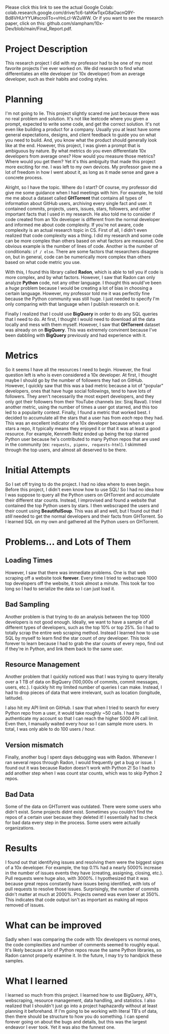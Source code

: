 Please click this link to see the actual Google Colab: colab.research.google.com/drive/1c6-tahKwTqxG8aOacnQ9Y-Bd8VHUrYYU#scrollTo=vHnLcI-WZuWW.
Or if you want to see the research paper, click on this: github.com/slampham/10x-Dev/blob/main/Final_Report.pdf.

# Project Description
This research project I did with my professor had to be one of my most favorite projects I've ever worked on. We did research to find what differentiates an elite developer (or 10x developer) from an average developer, such as their habits and coding styles.

# Planning
I'm not going to lie. This project slightly scared me just because there was no real problem and solution. It's not like leetcode where you given a prompt, expected to write some code, and get the correct solution. It's not even like building a product for a company. Usually you at least have some general expectations, designs, and client feedback to guide you on what you need to build. And, you know what the product should generally look like at the end. However, this project, I was given a prompt that is ambiguous by nature. By what metrics do you even differentiate 10x developers from average ones? How would you measure those metrics? Where would you get them? Yet it's this ambiguity that made this project more exciting for me. I was left to my own devices. My professor gave me a lot of freedom in how I went about it, as long as it made sense and gave a concrete process.

Alright, so I have the topic. Where do I start? Of course, my professor did give me some guidance when I had meetings with him. For example, he told me me about a dataset called **GHTorrent** that contains all types of information about GitHub users, archiving every single fact and user. It contained commits, projects, users, issues, stars, followers, and other important facts that I used in my research. He also told me to consider if code created from an 10x developer is different from the normal developer and informed me about code complexity. If you're not aware, code complexity is an actual research topic in CS. First of all, I didn't even realized that code complexity was a thing. I did my research and some code can be more complex than others based on what factors are measured. One obvious example is the number of lines of code. Another is the number of conditionals: `if / else`. There are some factors that researchers disagree on, but in general, code can be numerically more complex than others based on what code metric you use. 

With this, I found this library called **Radon**, which is able to tell you if code is more complex, and by what factors. However, I saw that Radon can only analyze **Python** code, not any other language. I thought this would've been a *huge* problem because I would be creating a lot of bias in choosing a certain language. However, my professor told me it was perfectly fine because the Python community was still huge. I just needed to specify I'm only comparing with that language when I publish research on it. 

Finally I realized that I could use **BigQuery** in order to do any SQL queries that I need to do. At first, I thought I would need to download all the data locally and mess with them myself. However, I saw that **GHTorrent** dataset was already on on **BigQuery**. This was extremely convinent because I've been dabbling with **BigQuery** previously and had experience with it.

# Metrics
So it seems I have all the resources I need to begin. However, the final question left is who is even considered a 10x developer. At first, I thought maybe I should go by the number of followers they had on GitHub. However, I quickly saw that this was a bad metric because a lot of "popular" developers, ones that have huge social followings, tend to have lots of followers. They aren't necessarily the most expert developers, and they only got their followers from their YouTube channels (ex: Siraj Raval). I tried another metric, using the number of times a user got starred, and this too led to a popularity contest. Finally, I found a metric that worked best. I decided to accumulate all the stars that a user has from *each* repo they had. This was an excellent indicator of a 10x developer because when a user stars a repo, it typically means they enjoyed it or that it was at least a good resource. For example, Kenneth Reitz ended up being the top starred Python user because he's contributed to many Python repos that are used in the community (ex: `requests, pipenv, requests-html`). I skimmed through the top users, and almost all deserved to be there.

# Initial Attempts
So I set off trying to do the project. I had no idea where to even begin. Before this project, I didn't even know how to use SQL! So I had no idea how I was suppose to query all the Python users on GHTorrent and accumulate their different star counts. Instead, I improvised and found a website that contained the top Python users by stars. I then webscraped the users and their count using **BeautifulSoup**. This was all and well, but I found out that I *still* needed to get the normal developers and their facts from GHTorrent. So I learned SQL on my own and gathered all the Python users on GHTorrent.

# Problems... and Lots of Them

## Loading Times
However, I saw that there was immediate problems. One is that web scraping off a website took **forever**. Every time I tried to webscrape 1000 top developers off the website, it took almost a minute. This took far too long so I had to serialize the data so I can just load it.

## Bad Sampling
Another problem is that trying to do an analysis between the top 1000 developers is not good enough. Ideally, we want to have a sample of all different types of developers, such as the top 10% or top 25%. So I had to totally scrap the entire web scraping method. Instead I learned how to use SQL by myself to learn find the star count of *any* developer. This took forever to learn because I had to grab the star counts of every repo, find out if they're in Python, and link them back to the same user.

## Resource Management
Another problem that I quickly noticed was that I was trying to query literally over a 1 TB of data on BigQuery (100,000s of commits, commit messages, users, etc.). I quickly hit my limited number of queries I can make. Instead, I had to drop pieces of data that were irrelevant, such as location (longitude, latitude).

I also hit my API limit on GitHub. I saw that when I tried to search for every Python repo from a user, it would take roughly ~50 calls. I had to authenticate my account so that I can reach the higher 5000 API call limit. Even then, I manually waited every hour so I can sample more users. In total, I was only able to do 100 users / hour.

## Version mismatch
Finally, another bug I spent days debugging was with Radon. Whenever I ran several repos through Radon, I would frequently get a bug or issue. I found out it was because Radon doesn't work with Python 2! So I had to add another step when I was count star counts, which was to skip Python 2 repos. 

## Bad Data
Some of the data on GHTorrent was outdated. There were some users who didn't exist. Some projects didnt exist. Sometimes you couldn't find the repos of a certain user because they deleted it! I essentially had to check for bad data every step in the process. Some users were actually organizations.

# Results
I found out that identifying issues and resolving them were the biggest signs of a 10x developer. For example, the top 0.1% had a nearly 5000% increase in the number of issues events they have (creating, assigning, closing, etc.). Pull requests were huge also, with 3000%. I hypothesized that it was because great repos constantly have issues being identified, with lots of pull requests to resolve those issues. Surprisingly, the number of commits didn't matter at much at 2000%. Projects owned was even lower at 350%. This indicates that code output isn't as important as making all repos removed of issues.

# What can be improved
Sadly when I was comparing the code with 10x developers vs normal ones, the code complexities and number of comments seemed to roughly equal. It's likely because a lot of Python repos reuse the same Python libraries, so Radon cannot properly examine it. In the future, I may try to handpick these samples.

# What I learned
I learned so much from this project. I learned how to use BigQuery, API's, webscraping, resource management, data handling, and statistics. I also realized that I shouldn't just go into a project haphazardly without at least planning it beforehand. If I'm going to be working with literal TB's of data, then there should be structure to how you do something. I can spend forever going on about the bugs and details, but this was the largest endeavor I ever took. Yet it was also the funnest one.
